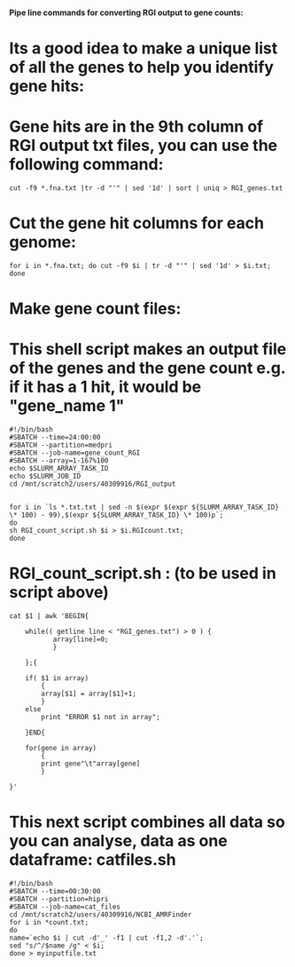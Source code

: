 #### Pipe line commands for converting RGI output to gene counts:


# Its a good idea to make a unique list of all the genes to help you identify gene hits:
# Gene hits are in the 9th column of RGI output txt files, you can use the following command:

``` 
cut -f9 *.fna.txt |tr -d "'" | sed '1d' | sort | uniq > RGI_genes.txt 

```
# Cut the gene hit columns for each genome:

```
for i in *.fna.txt; do cut -f9 $i | tr -d "'" | sed '1d' > $i.txt; done
```
 # Make gene count files:
 # This shell script makes an output file of the genes and the gene count e.g. if it has a 1 hit, it would be "gene_name 1" 

``` 
#!/bin/bash
#SBATCH --time=24:00:00
#SBATCH --partition=medpri
#SBATCH --job-name=gene_count_RGI
#SBATCH --array=1-167%100
echo $SLURM_ARRAY_TASK_ID
echo $SLURM_JOB_ID
cd /mnt/scratch2/users/40309916/RGI_output


for i in `ls *.txt.txt | sed -n $(expr $(expr ${SLURM_ARRAY_TASK_ID} \* 100) - 99),$(expr ${SLURM_ARRAY_TASK_ID} \* 100)p`; 
do 
sh RGI_count_script.sh $i > $i.RGIcount.txt;
done
```
# RGI_count_script.sh : (to be used in script above)
```
cat $1 | awk 'BEGIN{ 
    
    while(( getline line < "RGI_genes.txt") > 0 ) { 
           array[line]=0; 
           } 

    };{
    
    if( $1 in array)
        {
        array[$1] = array[$1]+1;
        }
    else
        print "ERROR $1 not in array";
    
    }END{ 
    
    for(gene in array)
        {
        print gene"\t"array[gene]
        }
    
}'
```

# This next script combines all data so you can analyse, data as one dataframe: catfiles.sh
```
#!/bin/bash
#SBATCH --time=00:30:00
#SBATCH --partition=hipri
#SBATCH --job-name=cat_files
cd /mnt/scratch2/users/40309916/NCBI_AMRFinder
for i in *count.txt;
do
name=`echo $i | cut -d'_' -f1 | cut -f1,2 -d'.'`;
sed "s/^/$name /g" < $i;
done > myinputfile.txt
```